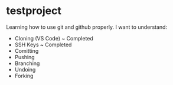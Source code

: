 # testproject
Learning how to use git and github properly.
I want to understand:
- Cloning (VS Code) ~ Completed
- SSH Keys ~ Completed
- Comitting 
- Pushing
- Branching
- Undoing
- Forking

